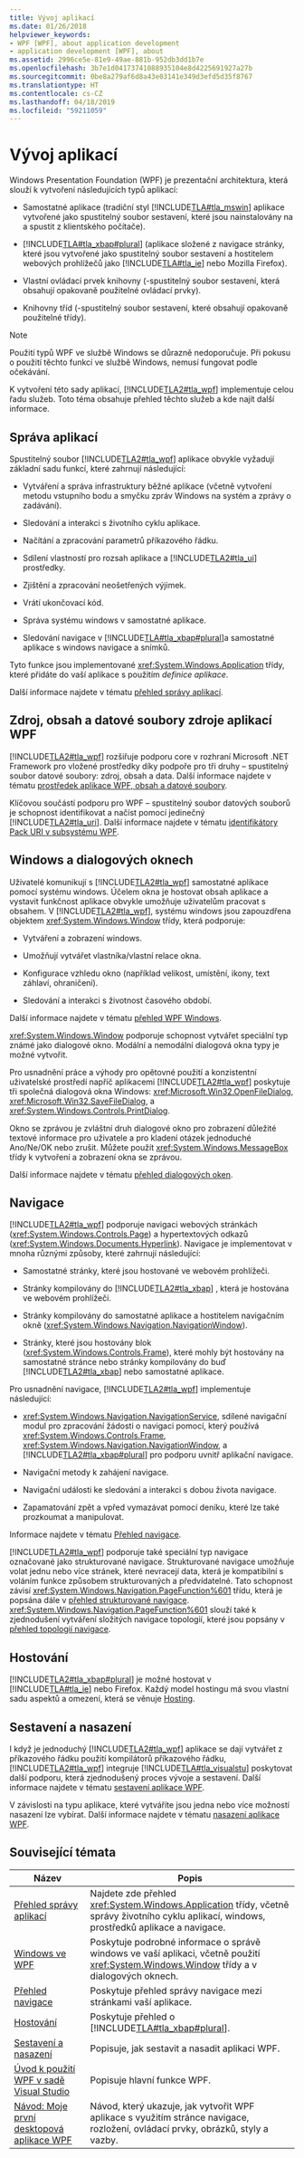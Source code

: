 ```yaml
---
title: Vývoj aplikací
ms.date: 01/26/2018
helpviewer_keywords:
- WPF [WPF], about application development
- application development [WPF], about
ms.assetid: 2996ce5e-81e9-49ae-881b-952db3dd1b7e
ms.openlocfilehash: 3b7e1d04173741088935104e8d4225691927a27b
ms.sourcegitcommit: 0be8a279af6d8a43e03141e349d3efd5d35f8767
ms.translationtype: HT
ms.contentlocale: cs-CZ
ms.lasthandoff: 04/18/2019
ms.locfileid: "59211059"
---
```

# <a name="application-development"></a>Vývoj aplikací
<a name="introduction"></a> Windows Presentation Foundation (WPF) je prezentační architektura, která slouží k vytvoření následujících typů aplikací:  
  
-   Samostatné aplikace (tradiční styl [!INCLUDE[TLA#tla_mswin](../../../../includes/tlasharptla-mswin-md.md)] aplikace vytvořené jako spustitelný soubor sestavení, které jsou nainstalovány na a spustit z klientského počítače).  
  
-   [!INCLUDE[TLA#tla_xbap#plural](../../../../includes/tlasharptla-xbapsharpplural-md.md)] (aplikace složené z navigace stránky, které jsou vytvořené jako spustitelný soubor sestavení a hostitelem webových prohlížečů jako [!INCLUDE[TLA#tla_ie](../../../../includes/tlasharptla-ie-md.md)] nebo Mozilla Firefox).  
  
-   Vlastní ovládací prvek knihovny (-spustitelný soubor sestavení, která obsahují opakovaně použitelné ovládací prvky).  
  
-   Knihovny tříd (-spustitelný soubor sestavení, které obsahují opakovaně použitelné třídy).  
  
> [!NOTE]
>  Použití typů WPF ve službě Windows se důrazně nedoporučuje. Při pokusu o použití těchto funkcí ve službě Windows, nemusí fungovat podle očekávání.  
  
 K vytvoření této sady aplikací, [!INCLUDE[TLA2#tla_wpf](../../../../includes/tla2sharptla-wpf-md.md)] implementuje celou řadu služeb. Toto téma obsahuje přehled těchto služeb a kde najít další informace.  

<a name="Application_Management"></a>   
## <a name="application-management"></a>Správa aplikací  
 Spustitelný soubor [!INCLUDE[TLA2#tla_wpf](../../../../includes/tla2sharptla-wpf-md.md)] aplikace obvykle vyžadují základní sadu funkcí, které zahrnují následující:  
  
-   Vytváření a správa infrastruktury běžné aplikace (včetně vytvoření metodu vstupního bodu a smyčku zpráv Windows na systém a zprávy o zadávání).  
  
-   Sledování a interakci s životního cyklu aplikace.  
  
-   Načítání a zpracování parametrů příkazového řádku.  
  
-   Sdílení vlastností pro rozsah aplikace a [!INCLUDE[TLA2#tla_ui](../../../../includes/tla2sharptla-ui-md.md)] prostředky.  
  
-   Zjištění a zpracování neošetřených výjimek.  
  
-   Vrátí ukončovací kód.  
  
-   Správa systému windows v samostatné aplikace.  
  
-   Sledování navigace v [!INCLUDE[TLA#tla_xbap#plural](../../../../includes/tlasharptla-xbapsharpplural-md.md)]a samostatné aplikace s windows navigace a snímků.  
  
 Tyto funkce jsou implementované <xref:System.Windows.Application> třídy, které přidáte do vaší aplikace s použitím *definice aplikace*.  
  
 Další informace najdete v tématu [přehled správy aplikací](application-management-overview.md).  
  
<a name="WPF_Application_Resource__Content__and_Data_Files"></a>   
## <a name="wpf-application-resource-content-and-data-files"></a>Zdroj, obsah a datové soubory zdroje aplikací WPF  
 [!INCLUDE[TLA2#tla_wpf](../../../../includes/tla2sharptla-wpf-md.md)] rozšiřuje podporu core v rozhraní Microsoft .NET Framework pro vložené prostředky díky podpoře pro tři druhy – spustitelný soubor datové soubory: zdroj, obsah a data. Další informace najdete v tématu [prostředek aplikace WPF, obsah a datové soubory](wpf-application-resource-content-and-data-files.md).  
  
 Klíčovou součástí podporu pro WPF – spustitelný soubor datových souborů je schopnost identifikovat a načíst pomocí jedinečný [!INCLUDE[TLA2#tla_uri](../../../../includes/tla2sharptla-uri-md.md)]. Další informace najdete v tématu [identifikátory Pack URI v subsystému WPF](pack-uris-in-wpf.md).  
  
<a name="Windows_and_Dialog_Boxes"></a>   
## <a name="windows-and-dialog-boxes"></a>Windows a dialogových oknech  
 Uživatelé komunikují s [!INCLUDE[TLA2#tla_wpf](../../../../includes/tla2sharptla-wpf-md.md)] samostatné aplikace pomocí systému windows. Účelem okna je hostovat obsah aplikace a vystavit funkčnost aplikace obvykle umožňuje uživatelům pracovat s obsahem. V [!INCLUDE[TLA2#tla_wpf](../../../../includes/tla2sharptla-wpf-md.md)], systému windows jsou zapouzdřena objektem <xref:System.Windows.Window> třídy, která podporuje:  
  
-   Vytváření a zobrazení windows.  
  
-   Umožňují vytvářet vlastníka/vlastní relace okna.  
  
-   Konfigurace vzhledu okno (například velikost, umístění, ikony, text záhlaví, ohraničení).  
  
-   Sledování a interakci s životnost časového období.  
  
 Další informace najdete v tématu [přehled WPF Windows](wpf-windows-overview.md).  
  
 <xref:System.Windows.Window> podporuje schopnost vytvářet speciální typ známé jako dialogové okno. Modální a nemodální dialogová okna typy je možné vytvořit.  
  
 Pro usnadnění práce a výhody pro opětovné použití a konzistentní uživatelské prostředí napříč aplikacemi [!INCLUDE[TLA2#tla_wpf](../../../../includes/tla2sharptla-wpf-md.md)] poskytuje tři společná dialogová okna Windows: <xref:Microsoft.Win32.OpenFileDialog>, <xref:Microsoft.Win32.SaveFileDialog>, a <xref:System.Windows.Controls.PrintDialog>.  
  
 Okno se zprávou je zvláštní druh dialogové okno pro zobrazení důležité textové informace pro uživatele a pro kladení otázek jednoduché Ano/Ne/OK nebo zrušit. Můžete použít <xref:System.Windows.MessageBox> třídy k vytvoření a zobrazení okna se zprávou.  
  
 Další informace najdete v tématu [přehled dialogových oken](dialog-boxes-overview.md).  
  
<a name="Navigation"></a>   
## <a name="navigation"></a>Navigace  
 [!INCLUDE[TLA2#tla_wpf](../../../../includes/tla2sharptla-wpf-md.md)] podporuje navigaci webových stránkách (<xref:System.Windows.Controls.Page>) a hypertextových odkazů (<xref:System.Windows.Documents.Hyperlink>). Navigace je implementovat v mnoha různými způsoby, které zahrnují následující:  
  
-   Samostatné stránky, které jsou hostované ve webovém prohlížeči.  
  
-   Stránky kompilovány do [!INCLUDE[TLA2#tla_xbap](../../../../includes/tla2sharptla-xbap-md.md)] , která je hostována ve webovém prohlížeči.  
  
-   Stránky kompilovány do samostatné aplikace a hostitelem navigačním okně (<xref:System.Windows.Navigation.NavigationWindow>).  
  
-   Stránky, které jsou hostovány blok (<xref:System.Windows.Controls.Frame>), které mohly být hostovány na samostatné stránce nebo stránky kompilovány do buď [!INCLUDE[TLA2#tla_xbap](../../../../includes/tla2sharptla-xbap-md.md)] nebo samostatné aplikace.  
  
 Pro usnadnění navigace, [!INCLUDE[TLA2#tla_wpf](../../../../includes/tla2sharptla-wpf-md.md)] implementuje následující:  
  
-   <xref:System.Windows.Navigation.NavigationService>, sdílené navigační modul pro zpracování žádosti o navigaci pomocí, který používá <xref:System.Windows.Controls.Frame>, <xref:System.Windows.Navigation.NavigationWindow>, a [!INCLUDE[TLA2#tla_xbap#plural](../../../../includes/tla2sharptla-xbapsharpplural-md.md)] pro podporu uvnitř aplikační navigace.  
  
-   Navigační metody k zahájení navigace.  
  
-   Navigační události ke sledování a interakci s dobou života navigace.  
  
-   Zapamatování zpět a vpřed vymazávat pomocí deníku, které lze také prozkoumat a manipulovat.  
  
 Informace najdete v tématu [Přehled navigace](navigation-overview.md).  
  
 [!INCLUDE[TLA2#tla_wpf](../../../../includes/tla2sharptla-wpf-md.md)] podporuje také speciální typ navigace označované jako strukturované navigace. Strukturované navigace umožňuje volat jednu nebo více stránek, které nevracejí data, která je kompatibilní s voláním funkce způsobem strukturovaných a předvídatelné. Tato schopnost závisí <xref:System.Windows.Navigation.PageFunction%601> třídu, která je popsána dále v [přehled strukturované navigace](structured-navigation-overview.md). <xref:System.Windows.Navigation.PageFunction%601> slouží také k zjednodušení vytváření složitých navigace topologií, které jsou popsány v [přehled topologií navigace](navigation-topologies-overview.md).  
  
<a name="Hosting"></a>   
## <a name="hosting"></a>Hostování  
 [!INCLUDE[TLA2#tla_xbap#plural](../../../../includes/tla2sharptla-xbapsharpplural-md.md)] je možné hostovat v [!INCLUDE[TLA#tla_ie](../../../../includes/tlasharptla-ie-md.md)] nebo Firefox. Každý model hostingu má svou vlastní sadu aspektů a omezení, která se věnuje [Hosting](hosting-wpf-applications.md).  
  
<a name="Build_and_Deploy"></a>   
## <a name="build-and-deploy"></a>Sestavení a nasazení  
 I když je jednoduchý [!INCLUDE[TLA2#tla_wpf](../../../../includes/tla2sharptla-wpf-md.md)] aplikace se dají vytvářet z příkazového řádku použití kompilátorů příkazového řádku, [!INCLUDE[TLA2#tla_wpf](../../../../includes/tla2sharptla-wpf-md.md)] integruje [!INCLUDE[TLA#tla_visualstu](../../../../includes/tlasharptla-visualstu-md.md)] poskytovat další podporu, která zjednodušený proces vývoje a sestavení. Další informace najdete v tématu [sestavení aplikace WPF](building-a-wpf-application-wpf.md).  
  
 V závislosti na typu aplikace, které vytváříte jsou jedna nebo více možností nasazení lze vybírat. Další informace najdete v tématu [nasazení aplikace WPF](deploying-a-wpf-application-wpf.md).  
  
<a name="related_topics"></a>   
## <a name="related-topics"></a>Související témata  
  
|Název|Popis|  
|-----------|-----------------|  
|[Přehled správy aplikací](application-management-overview.md)|Najdete zde přehled <xref:System.Windows.Application> třídy, včetně správy životního cyklu aplikací, windows, prostředků aplikace a navigace.|  
|[Windows ve WPF](windows-in-wpf-applications.md)|Poskytuje podrobné informace o správě windows ve vaší aplikaci, včetně použití <xref:System.Windows.Window> třídy a v dialogových oknech.|  
|[Přehled navigace](navigation-overview.md)|Poskytuje přehled správy navigace mezi stránkami vaší aplikace.|  
|[Hostování](hosting-wpf-applications.md)|Poskytuje přehled o [!INCLUDE[TLA#tla_xbap#plural](../../../../includes/tlasharptla-xbapsharpplural-md.md)].|  
|[Sestavení a nasazení](building-and-deploying-wpf-applications.md)|Popisuje, jak sestavit a nasadit aplikaci WPF.|  
|[Úvod k použití WPF v sadě Visual Studio](../getting-started/introduction-to-wpf-in-vs.md)|Popisuje hlavní funkce WPF.|  
|[Návod: Moje první desktopová aplikace WPF](../getting-started/walkthrough-my-first-wpf-desktop-application.md)|Návod, který ukazuje, jak vytvořit WPF aplikace s využitím stránce navigace, rozložení, ovládací prvky, obrázků, styly a vazby.|
